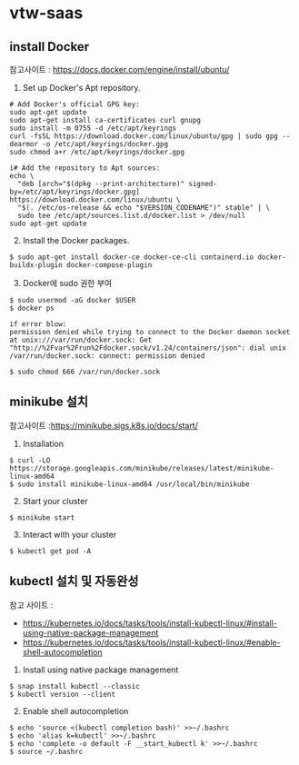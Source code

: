 # vtw-saas

## install Docker 
참고사이트 : https://docs.docker.com/engine/install/ubuntu/

1. Set up Docker's Apt repository.
```
# Add Docker's official GPG key:
sudo apt-get update
sudo apt-get install ca-certificates curl gnupg
sudo install -m 0755 -d /etc/apt/keyrings
curl -fsSL https://download.docker.com/linux/ubuntu/gpg | sudo gpg --dearmor -o /etc/apt/keyrings/docker.gpg
sudo chmod a+r /etc/apt/keyrings/docker.gpg

i# Add the repository to Apt sources:
echo \
  "deb [arch="$(dpkg --print-architecture)" signed-by=/etc/apt/keyrings/docker.gpg] https://download.docker.com/linux/ubuntu \
  "$(. /etc/os-release && echo "$VERSION_CODENAME")" stable" | \
  sudo tee /etc/apt/sources.list.d/docker.list > /dev/null
sudo apt-get update
```

2. Install the Docker packages. 
```
$ sudo apt-get install docker-ce docker-ce-cli containerd.io docker-buildx-plugin docker-compose-plugin
```

3. Docker에 sudo 권한 부여 
```
$ sudo usermod -aG docker $USER
$ docker ps

if error blow:
permission denied while trying to connect to the Docker daemon socket at unix:///var/run/docker.sock: Get "http://%2Fvar%2Frun%2Fdocker.sock/v1.24/containers/json": dial unix /var/run/docker.sock: connect: permission denied

$ sudo chmod 666 /var/run/docker.sock
```


## minikube 설치 
참고사이트 :https://minikube.sigs.k8s.io/docs/start/

1. Installation 
```
$ curl -LO https://storage.googleapis.com/minikube/releases/latest/minikube-linux-amd64
$ sudo install minikube-linux-amd64 /usr/local/bin/minikube

```

2. Start your cluster
```
$ minikube start
```

3. Interact with your cluster
```
$ kubectl get pod -A
```

## kubectl 설치 및 자동완성 
참고 사이트 :
- https://kubernetes.io/docs/tasks/tools/install-kubectl-linux/#install-using-native-package-management
- https://kubernetes.io/docs/tasks/tools/install-kubectl-linux/#enable-shell-autocompletion

1. Install using native package management
```
$ snap install kubectl --classic
$ kubectl version --client
```

2. Enable shell autocompletion 
```
$ echo 'source <(kubectl completion bash)' >>~/.bashrc
$ echo 'alias k=kubectl' >>~/.bashrc
$ echo 'complete -o default -F __start_kubectl k' >>~/.bashrc
$ source ~/.bashrc
```

